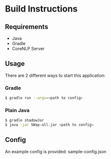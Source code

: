 # Build Instructions
## Requirements
* Java
* Gradle
* CoreNLP Server

## Usage
There are 2 different ways to start this application:

### Gradle
```bash
$ gradle run --args=<path to config>
```

### Plain Java
```bash
$ gradle shadowJar
$ java -jar SWap-all.jar <path to config>
```

## Config
An example config is provided: sample-config.json